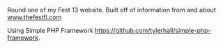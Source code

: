 Round one of my Fest 13 website. Built off of information from and about www.thefestfl.com

Using Simple PHP Framework https://github.com/tylerhall/simple-php-framework.

